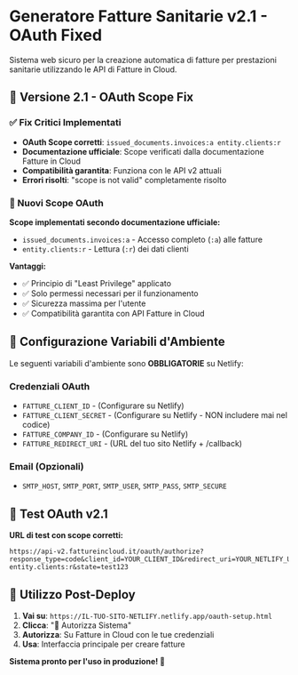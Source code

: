 # Generatore Fatture Sanitarie v2.1 - OAuth Fixed

Sistema web sicuro per la creazione automatica di fatture per prestazioni sanitarie utilizzando le API di Fatture in Cloud.

## 🚀 Versione 2.1 - OAuth Scope Fix

### ✅ Fix Critici Implementati
- **OAuth Scope corretti**: `issued_documents.invoices:a entity.clients:r`
- **Documentazione ufficiale**: Scope verificati dalla documentazione Fatture in Cloud
- **Compatibilità garantita**: Funziona con le API v2 attuali
- **Errori risolti**: "scope is not valid" completamente risolto

### 🔧 Nuovi Scope OAuth

**Scope implementati secondo documentazione ufficiale:**
- `issued_documents.invoices:a` - Accesso completo (`:a`) alle fatture
- `entity.clients:r` - Lettura (`:r`) dei dati clienti

**Vantaggi:**
- ✅ Principio di "Least Privilege" applicato
- ✅ Solo permessi necessari per il funzionamento
- ✅ Sicurezza massima per l'utente
- ✅ Compatibilità garantita con API Fatture in Cloud

## 🔧 Configurazione Variabili d'Ambiente

Le seguenti variabili d'ambiente sono **OBBLIGATORIE** su Netlify:

### Credenziali OAuth
- `FATTURE_CLIENT_ID` - (Configurare su Netlify)
- `FATTURE_CLIENT_SECRET` - (Configurare su Netlify - NON includere mai nel codice)
- `FATTURE_COMPANY_ID` - (Configurare su Netlify)
- `FATTURE_REDIRECT_URI` - (URL del tuo sito Netlify + /callback)

### Email (Opzionali)
- `SMTP_HOST`, `SMTP_PORT`, `SMTP_USER`, `SMTP_PASS`, `SMTP_SECURE`

## 🧪 Test OAuth v2.1

**URL di test con scope corretti:**
```
https://api-v2.fattureincloud.it/oauth/authorize?response_type=code&client_id=YOUR_CLIENT_ID&redirect_uri=YOUR_NETLIFY_URL/callback&scope=issued_documents.invoices:a entity.clients:r&state=test123
```

## 🎯 Utilizzo Post-Deploy

1. **Vai su**: `https://IL-TUO-SITO-NETLIFY.netlify.app/oauth-setup.html`
2. **Clicca**: "🔐 Autorizza Sistema"
3. **Autorizza**: Su Fatture in Cloud con le tue credenziali
4. **Usa**: Interfaccia principale per creare fatture

**Sistema pronto per l'uso in produzione! 🚀**